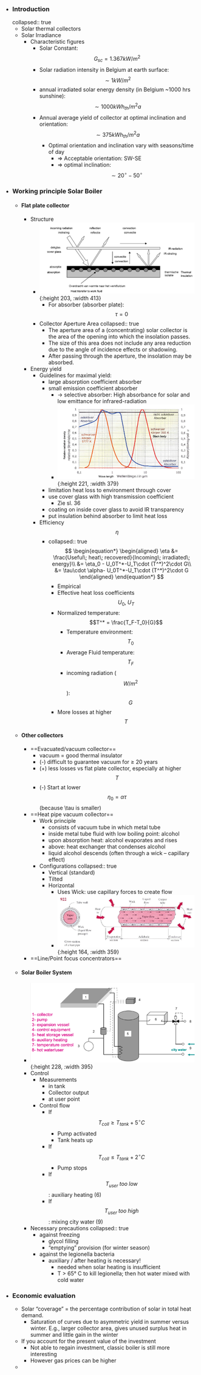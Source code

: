 - ### Introduction
  collapsed:: true
	- Solar thermal collectors
	- Solar Irradiance
		- Characteristic figures
			- Solar Constant: $$G_{sc}=1.367kW/m^2$$
			- Solar radiation intensity in Belgium at earth surface: $$\sim 1kW/m^2$$
			- annual irradiated solar energy density (in Belgium ~1000 hrs sunshine): $$\sim 1000kWh_{th}/m^2a$$
			- Annual average yield of collector at optimal inclination and orientation: $$\sim 375 kWh_{th}/m^2a$$
				- Optimal orientation and inclination vary with seasons/time of day
					- => Acceptable orientation: SW-SE
					- => optimal inclination: $$\sim 20^{\circ}-50^{\circ}$$
- ### Working principle Solar Boiler
	- #### Flat plate collector
		- Structure
			- ![image.png](../assets/image_1681565327214_0.png){:height 203, :width 413}
				- For absorber (absorber plate): $$\tau=0$$
			- Collector Aperture Area
			  collapsed:: true
				- The aperture area of a (concentrating) solar collector is the area of the
				  opening into which the insolation passes.
				- The size of this area does not include any area reduction due to the angle
				  of incidence effects or shadowing.
				- After passing through the aperture, the insolation may be absorbed.
		- Energy yield
			- Guidelines for maximal yield:
				- large absorption coefficient absorber
				- small emission coefficient absorber
					- -> selective absorber: High absorbance for solar and low emittance for infrared-radiation
					- ![image.png](../assets/image_1681566455595_0.png){:height 221, :width 379}
				- limitation heat loss to environment through cover
				- use cover glass with high transmission coefficient
					- Zie sl. 36
				- coating on inside cover glass to avoid IR transparency
				- put insulation behind absorber to limit heat loss
			- Efficiency $$\eta$$
				- collapsed:: true
				  $$
				  \begin{equation*}
				  \begin{aligned}
				  \eta &= \frac{Useful\; heat\; recovered}{Incoming\; irradiated\; energy}\\
				  &= \eta_0 - U_0T^*-U_T\cdot (T^*)^2\cdot G\\ 
				  &= \tau\cdot \alpha- U_0T^*-U_T\cdot (T^*)^2\cdot G
				  \end{aligned}
				  \end{equation*}
				  $$
					- Empirical
					- Effective heat loss coefficients $$U_0,\;U_T$$
					- Normalized temperature: $$T^* = \frac{T_F-T_0}{G}$$
						- Temperature environment: $$T_0$$
						- Average Fluid temperature: $$T_F$$
						- incoming radiation ($$W/m^2$$): $$G$$
					- More losses at higher $$T$$
	- #### Other collectors
		- ==Evacuated/vacuum collector==
			- vacuum = good thermal insulator
			- (-) difficult to guarantee vacuum for ≥ 20 years
			- (+) less losses vs flat plate collector, especially at higher $$T$$
			- (-) Start at lower $$\eta_0=\alpha\tau$$ (because \tau is smaller)
		- ==Heat pipe vacuum collector==
			- Work principle
				- consists of vacuum tube in which metal tube
				- inside metal tube fluid with low boiling point: alcohol
				- upon absorption heat: alcohol evaporates and rises
				- above: heat exchanger that condenses alcohol
				- liquid alcohol descends (often through a wick – capillary effect)
			- Configurations
			  collapsed:: true
				- Vertical (standard)
				- Tilted
				- Horizontal
					- Uses Wick: use capillary forces to create flow
					- ![image.png](../assets/image_1681570317092_0.png){:height 164, :width 359}
		- ==Line/Point focus concentrators==
	- #### Solar Boiler System
		- ![image.png](../assets/image_1681571590444_0.png){:height 228, :width 395}
		- Control
			- Measurements
				- in tank
				- Collector output
				- at user point
			- Control flow
				- If $$T_{coll}\geq T_{tank}+5^\circ C$$
					- Pump activated
					- Tank heats up
				- If $$T_{coll}\leq T_{tank}+2^\circ C$$
					- Pump stops
				- If $$T_{user}\; too\; low$$: auxiliary heating (6)
				- If $$T_{user}\; too\; high$$: mixing city water (9)
		- Necessary precautions
		  collapsed:: true
			- against freezing
				- glycol filling
				- “emptying” provision (for winter season)
			- against the legionella bacteria
				- auxiliary / after heating is necessary!
					- needed when solar heating is insufficient
					- T > 65° C to kill legionella; then hot water mixed with cold water
- ### Economic evaluation
	- Solar “coverage” = the percentage contribution of solar in total heat demand.
		- Saturation of curves due to asymmetric yield in summer versus winter. E.g., larger collector area, gives unused surplus heat in summer and little gain in the winter
	- If you account for the present value of the investment
		- Not able to regain investment, classic boiler is still more interesting
		- However gas prices can be higher
	-
